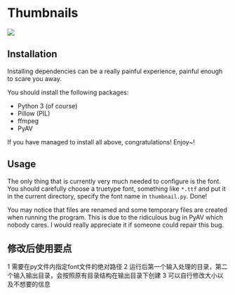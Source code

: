 # Thumbnails

![](example.jpg)

## Installation

Installing dependencies can be a really painful experience, painful enough to scare you away.

You should install the following packages:

+ Python 3 (of course)
+ Pillow (PIL)
+ ffmpeg
+ PyAV

If you have managed to install all above, congratulations! Enjoy~!


## Usage

The only thing that is currently very much needed to configure is the font. You should carefully choose a truetype font,
something like `*.ttf` and put it in the current directory, specify the font name in `thumbnail.py`. Done!

You may notice that files are renamed and some temporary files are created when running the program. This is due to the
ridiculous bug in PyAV which nobody cares. I would really appreciate it if someone could repair this bug.

## 修改后使用要点

1 需要在py文件内指定font文件的绝对路径
2 运行后第一个输入处理的目录，第二个输入输出目录，会按照原有目录结构在输出目录下创建
3 可以自行修改大小以及不想要的信息
